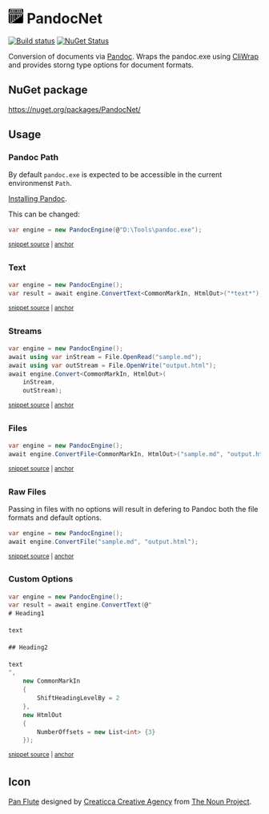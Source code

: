 # <img src="/src/icon.png" height="30px"> PandocNet

[![Build status](https://ci.appveyor.com/api/projects/status/naxouwk164twkgn3?svg=true)](https://ci.appveyor.com/project/SimonCropp/PandocNet)
[![NuGet Status](https://img.shields.io/nuget/v/PandocNet.svg)](https://www.nuget.org/packages/PandocNet/)

Conversion of documents via [Pandoc](https://pandoc.org/). Wraps the pandoc.exe using [CliWrap](https://github.com/Tyrrrz/CliWrap) and provides storng type options for document formats.


## NuGet package

https://nuget.org/packages/PandocNet/


## Usage


### Pandoc Path

By default `pandoc.exe` is expected to be accessible in the current environmenst `Path`.

[Installing Pandoc](https://pandoc.org/installing.html).

This can be changed:

<!-- snippet: PandocPath -->
<a id='snippet-pandocpath'></a>
```cs
var engine = new PandocEngine(@"D:\Tools\pandoc.exe");
```
<sup><a href='/src/Tests/Samples.cs#L33-L37' title='Snippet source file'>snippet source</a> | <a href='#snippet-pandocpath' title='Start of snippet'>anchor</a></sup>
<!-- endSnippet -->


### Text

<!-- snippet: text -->
<a id='snippet-text'></a>
```cs
var engine = new PandocEngine();
var result = await engine.ConvertText<CommonMarkIn, HtmlOut>("*text*");
```
<sup><a href='/src/Tests/Samples.cs#L75-L80' title='Snippet source file'>snippet source</a> | <a href='#snippet-text' title='Start of snippet'>anchor</a></sup>
<!-- endSnippet -->


### Streams

<!-- snippet: streams -->
<a id='snippet-streams'></a>
```cs
var engine = new PandocEngine();
await using var inStream = File.OpenRead("sample.md");
await using var outStream = File.OpenWrite("output.html");
await engine.Convert<CommonMarkIn, HtmlOut>(
    inStream,
    outStream);
```
<sup><a href='/src/Tests/Samples.cs#L57-L66' title='Snippet source file'>snippet source</a> | <a href='#snippet-streams' title='Start of snippet'>anchor</a></sup>
<!-- endSnippet -->


### Files

<!-- snippet: files -->
<a id='snippet-files'></a>
```cs
var engine = new PandocEngine();
await engine.ConvertFile<CommonMarkIn, HtmlOut>("sample.md", "output.html");
```
<sup><a href='/src/Tests/Samples.cs#L43-L48' title='Snippet source file'>snippet source</a> | <a href='#snippet-files' title='Start of snippet'>anchor</a></sup>
<!-- endSnippet -->


### Raw Files

Passing in files with no options will result in defering to Pandoc both the file formats and default options.

<!-- snippet: RawFiles -->
<a id='snippet-rawfiles'></a>
```cs
var engine = new PandocEngine();
await engine.ConvertFile("sample.md", "output.html");
```
<sup><a href='/src/Tests/Samples.cs#L20-L25' title='Snippet source file'>snippet source</a> | <a href='#snippet-rawfiles' title='Start of snippet'>anchor</a></sup>
<!-- endSnippet -->


### Custom Options

<!-- snippet: custom-options -->
<a id='snippet-custom-options'></a>
```cs
var engine = new PandocEngine();
var result = await engine.ConvertText(@"
# Heading1

text

## Heading2 

text
",
    new CommonMarkIn
    {
        ShiftHeadingLevelBy = 2
    },
    new HtmlOut
    {
        NumberOffsets = new List<int> {3}
    });
```
<sup><a href='/src/Tests/Samples.cs#L88-L109' title='Snippet source file'>snippet source</a> | <a href='#snippet-custom-options' title='Start of snippet'>anchor</a></sup>
<!-- endSnippet -->


## Icon

[Pan Flute](https://thenounproject.com/term/pan+flute/1526666/) designed by [Creaticca Creative Agency](https://thenounproject.com/creaticca/) from [The Noun Project](https://thenounproject.com/).
